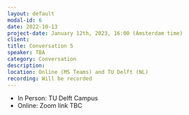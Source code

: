 ```yaml
---
layout: default
modal-id: 6
date: 2022-10-13
project-date: January 12th, 2023, 16:00 (Amsterdam time)
client: 
title: Conversation 5
speaker: TBA
category: Conversation
description: 
location: Online (MS Teams) and TU Delft (NL) 
recording: Will be recorded
---
```


* In Person: TU Delft Campus
* Online: Zoom link TBC